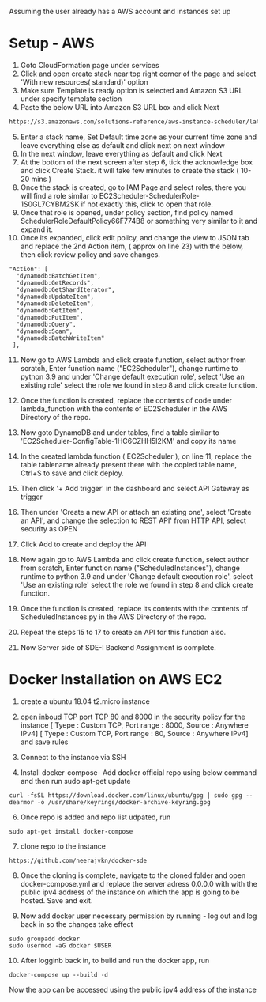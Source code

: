 Assuming the user already has a AWS account and instances set up
# Setup - AWS

1. Goto CloudFormation page under services
2. Click and open create stack near top right corner of the page and select 'With new resources( standard)' option
3. Make sure Template is ready option is selected and Amazon S3 URL under specify template section
4. Paste the below URL into Amazon S3 URL box and click Next
```bash
https://s3.amazonaws.com/solutions-reference/aws-instance-scheduler/latest/aws-instance-scheduler.template
```
5. Enter a stack name, Set Default time zone as your current time zone and leave everything else as default and click next on next window
6. In the next window, leave everything as default and click Next
7. At the bottom of the next screen after step 6, tick the acknowledge box and click Create Stack. it will take few minutes to create the stack ( 10-20 mins )
8. Once the stack is created, go to IAM Page and select roles, there you will find a role similar to EC2Scheduler-SchedulerRole-1S0GL7CYBM2SK if not exactly this, click to open that role.
9. Once that role is opened, under policy section, find policy named SchedulerRoleDefaultPolicy66F774B8 or something very similar to it and expand it.
10. Once its expanded, click edit policy, and change the view to JSON tab and replace the 2nd Action item, ( approx on line 23) with the below, then click review policy and save changes.
```
"Action": [
  "dynamodb:BatchGetItem",
  "dynamodb:GetRecords",
  "dynamodb:GetShardIterator",
  "dynamodb:UpdateItem",
  "dynamodb:DeleteItem",
  "dynamodb:GetItem",
  "dynamodb:PutItem",
  "dynamodb:Query",
  "dynamodb:Scan",
  "dynamodb:BatchWriteItem"
 ],
```
11. Now go to AWS Lambda and click create function, select author from scratch, Enter function name ("EC2Scheduler"), change runtime to python 3.9 and under 'Change default execution role', select 'Use an existing role' select the role we found in step 8 and click create function.
12. Once the function is created, replace the contents of code under lambda_function with the contents of EC2Scheduler in the AWS Directory of the repo. 
13. Now goto DynamoDB and under tables, find a table similar to 'EC2Scheduler-ConfigTable-1HC6CZHH5I2KM' and copy its name
14. In the created lambda function ( EC2Scheduler ), on line 11,  replace the table tablename already present there with the copied table name, Ctrl+S to save and click deploy.
15. Then click '+ Add trigger' in the dashboard and select API Gateway as trigger
16. Then under 'Create a new API or attach an existing one', select 'Create an API', and change the selection to REST API' from HTTP API, select security as OPEN
17. Click Add to create and deploy the API

18. Now again go to AWS Lambda and click create function, select author from scratch, Enter function name ("ScheduledInstances"), change runtime to python 3.9 and under 'Change default execution role', select 'Use an existing role' select the role we found in step 8 and click create function.
19. Once the function is created, replace its contents with the contents of ScheduledInstances.py in the AWS Directory of the repo.
20. Repeat the steps 15 to 17 to create an API for this function also.
21. Now Server side of SDE-I Backend Assignment is complete.


# Docker Installation on AWS EC2
1. create a ubuntu 18.04 t2.micro instance

2. open inboud TCP port TCP 80 and 8000 in the security policy for the instance
[ Tyepe : Custom TCP, Port range : 8000, Source : Anywhere IPv4]
[ Tyepe : Custom TCP, Port range : 80, Source : Anywhere IPv4]
and save rules

4. Connect to the instance via SSH

5. Install docker-compose- 
 Add docker official repo using below command and then run sudo apt-get update
```
curl -fsSL https://download.docker.com/linux/ubuntu/gpg | sudo gpg --dearmor -o /usr/share/keyrings/docker-archive-keyring.gpg
```
6. Once repo is added and repo list udpated, run
```
sudo apt-get install docker-compose
```

7. clone repo to the instance
```
https://github.com/neerajvkn/docker-sde
```
8. Once the cloning is complete, navigate to the cloned folder and open docker-compose.yml and replace the server adress 0.0.0.0 with with the public ipv4 address of the instance on which the app is going to be hosted. Save and exit.

9. Now add docker user necessary permission by running - log out and log back in so the changes take effect

```
sudo groupadd docker
sudo usermod -aG docker $USER
```
10. After logginb back in, to build and run the docker app, run 
```
docker-compose up --build -d
```

Now the app can be accessed using the public ipv4 address of the instance